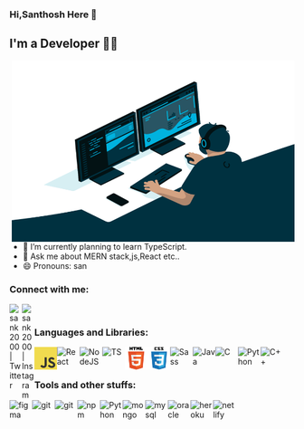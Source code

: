 ### Hi,Santhosh Here 👋

## I'm a Developer 👨‍💻

<img align="right" alt="GIF" src="/code.gif" width="500" height="320" />

- 🌱 I’m currently planning to learn TypeScript.
- 💬 Ask me about MERN stack,js,React etc..
- 😄 Pronouns: san

### Connect with me:

[<img align="left" alt="sank2000 | Twitter" width="22px" src="https://cdn.jsdelivr.net/npm/simple-icons@v3/icons/twitter.svg" />][twitter]
[<img align="left" alt="sank2000 | Instagram" width="22px" src="https://cdn.jsdelivr.net/npm/simple-icons@v3/icons/instagram.svg" />][instagram]

<br />

### Languages and Libraries:

<img align="left" alt="JS" width="40px" src="https://raw.githubusercontent.com/github/explore/80688e429a7d4ef2fca1e82350fe8e3517d3494d/topics/javascript/javascript.png" />
<img align="left" alt="React" width="40px" src="https://www.vectorlogo.zone/logos/reactjs/reactjs-icon.svg" />
<img align="left" alt="NodeJS" width="40px" src="https://www.vectorlogo.zone/logos/nodejs/nodejs-icon.svg" />
<img align="left" alt="TS" width="40px" src="https://www.vectorlogo.zone/logos/typescriptlang/typescriptlang-icon.svg" />
<img align="left" alt="HTML5" width="40px" src="https://raw.githubusercontent.com/github/explore/80688e429a7d4ef2fca1e82350fe8e3517d3494d/topics/html/html.png" />
<img align="left" alt="CSS3" width="40px" src="https://raw.githubusercontent.com/github/explore/80688e429a7d4ef2fca1e82350fe8e3517d3494d/topics/css/css.png" />
<img align="left" alt="Sass" width="40px" src="https://www.vectorlogo.zone/logos/sass-lang/sass-lang-icon.svg" />
<img align="left" alt="Java" width="40px" src="https://www.vectorlogo.zone/logos/java/java-icon.svg" />
<img align="left" alt="C" width="40px" src="https://img.icons8.com/color/48/000000/c-programming.png" />
<img align="left" alt="Python" width="40px" src="https://www.vectorlogo.zone/logos/python/python-icon.svg" />
<img align="left" alt="C++" width="40px" src="https://img.icons8.com/color/48/000000/c-plus-plus-logo.png" />

<br />
<br />

### Tools and other stuffs:

<img align="left" alt="figma" width="40px" src="https://www.vectorlogo.zone/logos/figma/figma-icon.svg" />
<img align="left" alt="git" width="40px" src="https://www.vectorlogo.zone/logos/git-scm/git-scm-icon.svg" />
<img align="left" alt="git" width="40px" src="https://www.vectorlogo.zone/logos/github/github-icon.svg" />
<img align="left" alt="npm" width="40px" src="https://www.vectorlogo.zone/logos/npmjs/npmjs-icon.svg" />
<img align="left" alt="Python" width="40px" src="https://www.vectorlogo.zone/logos/mongodb/mongodb-icon.svg" />
<img align="left" alt="mongo" width="40px" src="https://www.vectorlogo.zone/logos/firebase/firebase-icon.svg" />
<img align="left" alt="mysql" width="40px" src="https://www.vectorlogo.zone/logos/mysql/mysql-icon.svg" />
<img align="left" alt="oracle" width="40px" src="https://www.vectorlogo.zone/logos/oracle/oracle-icon.svg" />
<img align="left" alt="heroku" width="40px" src="https://www.vectorlogo.zone/logos/heroku/heroku-icon.svg" />
<img align="left" alt="netlify" width="40px" src="https://www.vectorlogo.zone/logos/netlify/netlify-icon.svg" />
<br />


<!-- <img align="left" alt="Sank2000's Github Stats" src="https://github-readme-stats-san.vercel.app/api?username=sank2000&show_icons=true&theme=cobalt"> -->

<!-- <a href="#stats"> -->
<!-- <img align="center" src = "https://github-readme-stats-san.vercel.app/api/top-langs/?username=sank2000&layout=compact" /> -->
<!-- </a> -->

[twitter]: https://twitter.com/santhoshvelr
[instagram]: https://instagram.com/santhoshvelr
